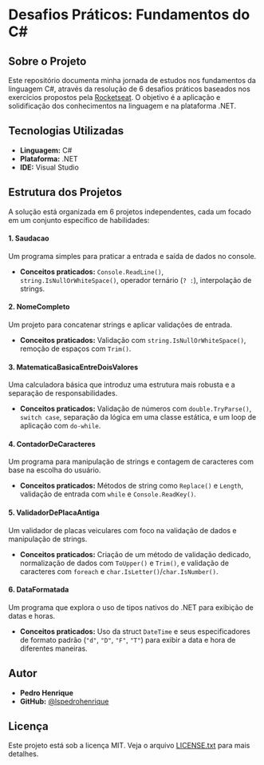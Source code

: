 # Desafios Práticos: Fundamentos do C#

## Sobre o Projeto

Este repositório documenta minha jornada de estudos nos fundamentos da linguagem C#, através da resolução de 6 desafios práticos baseados nos exercícios propostos pela [Rocketseat](https://www.rocketseat.com.br/). O objetivo é a aplicação e solidificação dos conhecimentos na linguagem e na plataforma .NET.

## Tecnologias Utilizadas

* **Linguagem:** C#
* **Plataforma:** .NET
* **IDE:** Visual Studio

## Estrutura dos Projetos

A solução está organizada em 6 projetos independentes, cada um focado em um conjunto específico de habilidades:

#### 1. Saudacao
Um programa simples para praticar a entrada e saída de dados no console.
* **Conceitos praticados:** `Console.ReadLine()`, `string.IsNullOrWhiteSpace()`, operador ternário (`? :`), interpolação de strings.

#### 2. NomeCompleto
Um projeto para concatenar strings e aplicar validações de entrada.
* **Conceitos praticados:** Validação com `string.IsNullOrWhiteSpace()`, remoção de espaços com `Trim()`.

#### 3. MatematicaBasicaEntreDoisValores
Uma calculadora básica que introduz uma estrutura mais robusta e a separação de responsabilidades.
* **Conceitos praticados:** Validação de números com `double.TryParse()`, `switch case`, separação da lógica em uma classe estática, e um loop de aplicação com `do-while`.

#### 4. ContadorDeCaracteres
Um programa para manipulação de strings e contagem de caracteres com base na escolha do usuário.
* **Conceitos praticados:** Métodos de string como `Replace()` e `Length`, validação de entrada com `while` e `Console.ReadKey()`.

#### 5. ValidadorDePlacaAntiga
Um validador de placas veiculares com foco na validação de dados e manipulação de strings.
* **Conceitos praticados:** Criação de um método de validação dedicado, normalização de dados com `ToUpper()` e `Trim()`, e validação de caracteres com `foreach` e `char.IsLetter()`/`char.IsNumber()`.

#### 6. DataFormatada
Um programa que explora o uso de tipos nativos do .NET para exibição de datas e horas.
* **Conceitos praticados:** Uso da struct `DateTime` e seus especificadores de formato padrão (`"d"`, `"D"`, `"F"`, `"T"`) para exibir a data e hora de diferentes maneiras.

## Autor

* **Pedro Henrique**
* **GitHub:** [@lspedrohenrique](https://github.com/lspedrohenrique)

## Licença

Este projeto está sob a licença MIT. Veja o arquivo [LICENSE.txt](LICENSE.txt) para mais detalhes.

